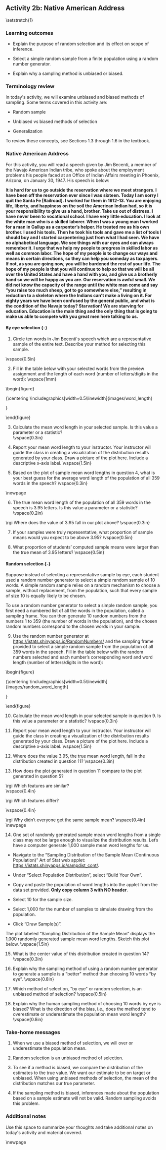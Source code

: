 ## Activity 2b: Native American Address

\setstretch{1}

### Learning outcomes

* Explain the purpose of random selection and its effect on scope of inference.

* Select a simple random sample from a finite population using a random number generator. 

* Explain why a sampling method is unbiased or biased.

### Terminology review

In today's activity, we will examine unbiased and biased methods of sampling. Some terms covered in this activity are:


* Random sample

* Unbiased vs biased methods of selection

* Generalization


To review these concepts, see Sections 1.3 through 1.6 in the textbook.  

### Native American Address

For this activity, you will read a speech given by Jim Becenti, a member of the Navajo American Indian tribe, who spoke about the employment problems his people faced at an Office of Indian Affairs meeting in Phoenix, Arizona, on January 30, 1947. His speech is below:

**It is hard for us to go outside the reservation where we meet strangers. I have been off the reservation ever since I was sixteen. Today I am sorry I quit the Santa Fe [Railroad]. I worked for them in 1912-13. You are enjoying life, liberty, and happiness on the soil the American Indian had, so it is your responsibility to give us a hand, brother. Take us out of distress. I have never been to vocational school. I have very little education. I look at the white man who is a skilled laborer. When I was a young man I worked for a man in Gallup as a carpenter’s helper. He treated me as his own brother. I used his tools. Then he took his tools and gave me a list of tools I should buy and I started carpentering just from what I had seen. We have no alphabetical language. We see things with our eyes and can always remember it. I urge that we help my people to progress in skilled labor as well as common labor. The hope of my people is to change our ways and means in certain directions, so they can help you someday as taxpayers. If not, as you are going now, you will be burdened the rest of your life. The hope of my people is that you will continue to help so that we will be all over the United States and have a hand with you, and give us a brotherly hand so we will be happy as you are. Our reservation is awful small. We did not know the capacity of the range until the white man come and say “you raise too much sheep, got to go somewhere else,” resulting in reduction to a skeleton where the Indians can’t make a living on it. For eighty years we have been confused by the general public, and what is the condition of the Navajo today? Starvation! We are starving for education. Education is the main thing and the only thing that is going to make us able to compete with you great men here talking to us.**

#### By eye selection {-}

1. Circle ten words in Jim Becenti's speech which are a representative sample of the entire text.  Describe your method for selecting this sample.

\vspace{0.5in}

2. Fill in the table below with your selected words from the preview assignment and the length of each word (number of letters/digits in the word):
\vspace{1mm}

\begin{figure}

{\centering \includegraphics[width=0.5\linewidth]{images/word_length} 

}

\end{figure}

3.  Calculate the mean word length in your selected sample.  Is this value a parameter or a statistic?   
\vspace{0.3in}

4.  Report your mean word length to your instructor.  Your instructor will guide the class in creating a visualization of the distribution results generated by your class. Draw a picture of the plot here. Include a descriptive x-axis label.
\vspace{1.5in}

5. Based on the plot of sample mean word lengths in question 4, what is your best guess for the average word length of the population of all 359 words in the speech? 
\vspace{0.3in}

\newpage

6. The true mean word length of the population of all 359 words in the speech is 3.95 letters. Is this value a parameter or a statistic?   
\vspace{0.2in}

\rgi Where does the value of 3.95 fall in our plot above?
\vspace{0.3in}

7. If your samples were truly representative, what proportion of sample means would you expect to be above 3.95?
\vspace{0.5in}

8.  What proportion of students’ computed sample means were larger than the true mean of 3.95 letters? 
\vspace{0.5in}

#### Random selection {-}

Suppose instead of selecting a representative sample by eye, each student used a random number generator to select a simple random sample of 10 words. A simple random sample relies on a random mechanism to choose a sample, without replacement, from the population, such that every sample of size 10 is equally likely to be chosen.

To use a random number generator to select a simple random sample, you first need a numbered list of all the words in the population, called a sampling frame. You can then generate 10 random numbers from the numbers 1 to 359 (the number of words in the population), and the chosen random numbers correspond to the chosen words in your sample.

9. Use the random number generator at https://istats.shinyapps.io/RandomNumbers/ and the sampling frame provided to select a simple random sample from the population of all 359 words in the speech. Fill in the table below with the random numbers selected and each number’s corresponding word and word length (number of letters/digits in the word):

\begin{figure}

{\centering \includegraphics[width=0.5\linewidth]{images/random_word_length} 

}

\end{figure}

10. Calculate the mean word length in your selected sample in question 9. Is this value a parameter or a statistic?
\vspace{0.3in}

11. Report your mean word length to your instructor.  Your instructor will guide the class in creating a visualization of the distribution results generated by your class. Draw a picture of the plot here. Include a descriptive x-axis label.
\vspace{1.5in}

12.  Where does the value 3.95, the true mean word length, fall in the distribution created in question 11?
\vspace{0.3in}

13. How does the plot generated in question 11 compare to the plot generated in question 5? 

\rgi Which features are similar?  
\vspace{0.4in}

\rgi Which features differ? 

\vspace{0.4in}

\rgi Why didn’t everyone get the same sample mean?
\vspace{0.4in}
\newpage

14. One set of randomly generated sample mean word lengths from a single class may not be large enough to visualize the distribution results. Let’s have a computer generate 1,000 sample mean word lengths for us.

*  Navigate to the “Sampling Distribution of the Sample Mean (Continuous Population)” Art of Stat web applet: https://istats.shinyapps.io/sampdist_cont/.

*  Under “Select Population Distribution”, select “Build Your Own”.

*  Copy and paste the population of word lengths into the applet from the data set provided.  **Only copy column 3 with NO header**. 

*  Select 10 for the sample size.

*  Select 1,000 for the number of samples to simulate drawing from the population.

*  Click “Draw Sample(s)”.

The plot labeled “Sampling Distribution of the Sample Mean” displays the 1,000 randomly generated sample mean word lengths. Sketch this plot below.
\vspace{1.5in}

15. What is the center value of this distribution created in question 14?
\vspace{0.3in}

16. Explain why the sampling method of using a random number generator to generate a sample is a "better" method than choosing 10 words “by eye”.
\vspace{0.8in}

17.  Which method of selection, "by eye" or random selection, is an unbiased method of selection?
\vspace{0.5in}

18. Explain why the human sampling method of choosing 10 words by eye is biased? What is the direction of the bias, i.e., does the method tend to overestimate or underestimate the population mean word length?
\vspace{0.8in}

### Take-home messages

1.	When we use a biased method of selection, we will over or underestimate the population mean.

2.	Random selection is an unbiased method of selection.

3. To see if a method is biased, we compare the distribution of the estimates
to the true value. We want our estimate to be on target or unbiased.  When using unbiased methods of selection, the mean of the distribution matches our true parameter.

4. If the sampling method is biased, inferences made about the population based on a sample estimate will not be valid. Random sampling avoids this problem.


### Additional notes

Use this space to summarize your thoughts and take additional notes on today's activity and material covered.

\newpage




